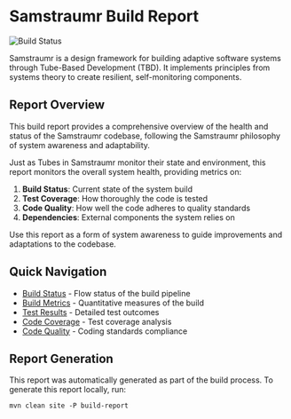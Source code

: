 <!--
Copyright (c) 2025 Eric C. Mumford (@heymumford)

This software was developed with analytical assistance from AI tools 
including Claude 3.7 Sonnet, Claude Code, and Google Gemini Deep Research,
which were used as paid services. All intellectual property rights 
remain exclusively with the copyright holder listed above.

Licensed under the Mozilla Public License 2.0
-->


# Samstraumr Build Report

![Build Status](https://github.com/heymumford/Samstraumr/actions/workflows/samstraumr-pipeline.yml/badge.svg)

Samstraumr is a design framework for building adaptive software systems through Tube-Based Development (TBD). It implements principles from systems theory to create resilient, self-monitoring components.

## Report Overview

This build report provides a comprehensive overview of the health and status of the Samstraumr codebase, following the Samstraumr philosophy of system awareness and adaptability.

Just as Tubes in Samstraumr monitor their state and environment, this report monitors the overall system health, providing metrics on:

1. **Build Status**: Current state of the system build
2. **Test Coverage**: How thoroughly the code is tested
3. **Code Quality**: How well the code adheres to quality standards
4. **Dependencies**: External components the system relies on

Use this report as a form of system awareness to guide improvements and adaptations to the codebase.

## Quick Navigation

- [Build Status](build-status.html.md) - Flow status of the build pipeline
- [Build Metrics](build-metrics.html.md) - Quantitative measures of the build
- [Test Results](surefire-report.html.md) - Detailed test outcomes
- [Code Coverage](jacoco/index.html.md) - Test coverage analysis
- [Code Quality](checkstyle.html.md) - Coding standards compliance

## Report Generation

This report was automatically generated as part of the build process. To generate this report locally, run:

```
mvn clean site -P build-report
```
